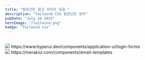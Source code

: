 ```yaml
---
title: "컴포넌트 참고 사이트 모음 "
description: "Tailwind CSS 컴포넌트 정리"
pubDate: "July 24 2023"
heroImage: "/tailwind.png"
badge: "Tailwind css"
---
```


<br>
<img src="/HyperUI.webp">
https://www.hyperui.dev/components/application-ui/login-forms
<br>
<img src="/Meraki.png" />
https://merakiui.com/components/email-templates
<br>

